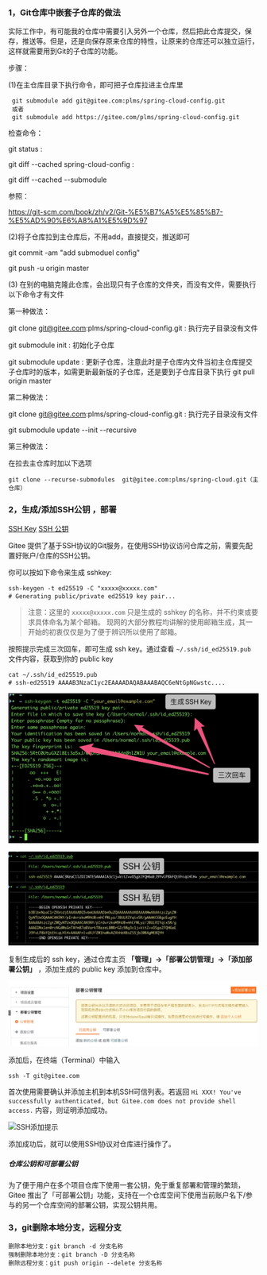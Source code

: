 ### 1，Git仓库中嵌套子仓库的做法

实际工作中，有可能我的仓库中需要引入另外一个仓库，然后把此仓库提交，保存，推送等。但是，还是向保存原来仓库的特性，让原来的仓库还可以独立运行，这样就需要用到Git的子仓库的功能。

步骤：

(1)在主仓库目录下执行命令，即可把子仓库拉进主仓库里

```console
 git submodule add git@gitee.com:plms/spring-cloud-config.git
 或者
 git submodule add https://gitee.com/plms/spring-cloud-config.git
```

检查命令：

git  status :  

git  diff  --cached   spring-cloud-config :

git  diff  --cached  --submodule

参照：

https://git-scm.com/book/zh/v2/Git-%E5%B7%A5%E5%85%B7-%E5%AD%90%E6%A8%A1%E5%9D%97

(2)将子仓库拉到主仓库后，不用add，直接提交，推送即可

git  commit  -am  "add submoduel  config"

git  push  -u origin  master

(3) 在别的电脑克隆此仓库，会出现只有子仓库的文件夹，而没有文件，需要执行以下命令才有文件

第一种做法：

git  clone  git@gitee.com:plms/spring-cloud-config.git : 执行完子目录没有文件

git  submodule   init :  初始化子仓库

git  submodule   update  :  更新子仓库，注意此时是子仓库内文件当初主仓库提交子仓库时的版本，如需更新最新版的子仓库，还是要到子仓库目录下执行 git  pull  origin  master

第二种做法：

 git  clone  git@gitee.com:plms/spring-cloud-config.git : 执行完子目录没有文件

git submodule update --init --recursive 

第三种做法：

在拉去主仓库时加以下选项

```console
git clone --recurse-submodules  git@gitee.com:plms/spring-cloud.git（主仓库）
```





###  2，生成/添加SSH公钥 ，部署

 [SSH Key](https://gitee.com/help/labels/19) [SSH 公钥](https://gitee.com/help/labels/29) 

Gitee 提供了基于SSH协议的Git服务，在使用SSH协议访问仓库之前，需要先配置好账户/仓库的SSH公钥。

你可以按如下命令来生成 sshkey:

```
ssh-keygen -t ed25519 -C "xxxxx@xxxxx.com"  
# Generating public/private ed25519 key pair...
```

> 注意：这里的 `xxxxx@xxxxx.com` 只是生成的 sshkey 的名称，并不约束或要求具体命名为某个邮箱。
> 现网的大部分教程均讲解的使用邮箱生成，其一开始的初衷仅仅是为了便于辨识所以使用了邮箱。

按照提示完成三次回车，即可生成 ssh key。通过查看 `~/.ssh/id_ed25519.pub` 文件内容，获取到你的 public key

```
cat ~/.ssh/id_ed25519.pub
# ssh-ed25519 AAAAB3NzaC1yc2EAAAADAQABAAABAQC6eNtGpNGwstc....
```

![1659683218336](note-images/1659683218336.png)

![1659683247957](note-images/1659683247957.png)

复制生成后的 ssh key，通过仓库主页 **「管理」->「部署公钥管理」->「添加部署公钥」** ，添加生成的 public key 添加到仓库中。

![1659683267151](note-images/1659683267151.png)

添加后，在终端（Terminal）中输入

```
ssh -T git@gitee.com
```

首次使用需要确认并添加主机到本机SSH可信列表。若返回 `Hi XXX! You've successfully authenticated, but Gitee.com does not provide shell access.` 内容，则证明添加成功。

![SSH添加提示](https://images.gitee.com/uploads/images/2018/0814/170837_4c5ef029_551147.png)

添加成功后，就可以使用SSH协议对仓库进行操作了。

##### 仓库公钥和可部署公钥

为了便于用户在多个项目仓库下使用一套公钥，免于重复部署和管理的繁琐，Gitee 推出了「可部署公钥」功能，支持在一个仓库空间下使用当前账户名下/参与的另一个仓库空间的部署公钥，实现公钥共用。

### 3，git删除本地分支，远程分支

```shell
删除本地分支：git branch -d 分支名称
强制删除本地分支：git branch -D 分支名称
删除远程分支：git push origin --delete 分支名称

```

